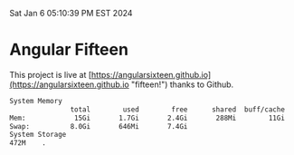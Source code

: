 Sat Jan  6 05:10:39 PM EST 2024

# Angular Fifteen


This project is live at [https://angularsixteen.github.io](https://angularsixteen.github.io "fifteen!") thanks to Github.

```bash
System Memory
               total        used        free      shared  buff/cache   available
Mem:            15Gi       1.7Gi       2.4Gi       288Mi        11Gi        13Gi
Swap:          8.0Gi       646Mi       7.4Gi
System Storage
472M	.
```
